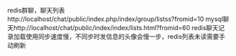 
redis群聊，聊天列表http://localhost/chat/public/index.php/index/group/listss?fromid=10 
mysql聊天http://localhost/chat/public/index/index/lists.html?fromid=60
redis聊天记录加载使用同步速度慢，不同步时发信息的头像会慢一步，redis列表未读需要手动刷新


